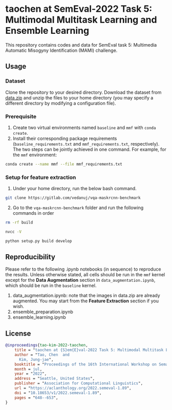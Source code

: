 # taochen at SemEval-2022 Task 5: Multimodal Multitask Learning and Ensemble Learning

This repository contains codes and data for SemEval task 5: Multimedia Automatic Misogyny Identification (MAMI) challenge.

## Usage

### Dataset

Clone the repository to your desired directory.
Download the dataset from [data.zip](https://drive.google.com/file/d/13bK7dlWv59ubY15zjOS-LmgBWsomAiiQ/view?usp=sharing) and unzip the files to your home directory (you may specify a different directory by modifying a configuration file).

### Prerequisite

1. Create two virtual environments named `baseline` and `mmf` with `conda create`.
2. Install their corresponding package requirements (`baseline_requirements.txt` and `mmf_requirements.txt`, respectively).\
The two steps can be jointly achieved in one command. For example, for the `mmf` environment:

```bash
conda create --name mmf --file mmf_requirements.txt
```

### Setup for feature extraction
1. Under your home directory, run the below bash command.
```bash
git clone https://gitlab.com/vedanuj/vqa-maskrcnn-benchmark
```
2. Go to the `vqa-maskrcnn-benchmark` folder and run the following commands in order
```bash
rm -rf build
```
```bash
nvcc -V
```
```bash
python setup.py build develop
```

## Reproducibility
Please refer to the following .ipynb notebooks (in sequence) to reproduce the results. Unless otherwise stated, all cells should be run in the `mmf` kernel except for the __Data Augmentation__ section in `data_augmentation.ipynb`, which should be run in the `baseline` kernel.
1. data_augmentation.ipynb: note that the images in data.zip are already augmented. You may start from the __Feature Extraction__ section if you wish.
2. ensemble_preparation.ipynb
3. ensemble_learning.ipynb

## License

```bibtex
@inproceedings{tao-kim-2022-taochen,
    title = "taochen at {S}em{E}val-2022 Task 5: Multimodal Multitask Learning and Ensemble Learning",
    author = "Tao, Chen  and
      Kim, Jung-jae",
    booktitle = "Proceedings of the 16th International Workshop on Semantic Evaluation (SemEval-2022)",
    month = jul,
    year = "2022",
    address = "Seattle, United States",
    publisher = "Association for Computational Linguistics",
    url = "https://aclanthology.org/2022.semeval-1.89",
    doi = "10.18653/v1/2022.semeval-1.89",
    pages = "648--653",
}
```
